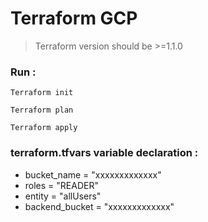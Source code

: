 # Terraform GCP

> Terraform version should be >=1.1.0

### Run : 

```
Terraform init
```
```
Terraform plan
```
```
Terraform apply
```
### terraform.tfvars variable declaration :

- bucket_name    = "xxxxxxxxxxxxx"
- roles          = "READER"
- entity         = "allUsers"
- backend_bucket = "xxxxxxxxxxxxx"